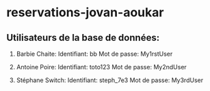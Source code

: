 # reservations-jovan-aoukar

## Utilisateurs de la base de données:

1. Barbie Chaite:
    Identifiant: bb
    Mot de passe: My1rstUser

2. Antoine Poire:
    Identifiant: toto123
    Mot de passe: My2ndUser

3. Stéphane Switch:
    Identifiant: steph_7e3
    Mot de passe: My3rdUser